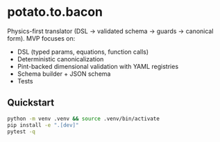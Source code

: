 # potato.to.bacon

Physics-first translator (DSL → validated schema → guards → canonical form). MVP focuses on:
- DSL (typed params, equations, function calls)
- Deterministic canonicalization
- Pint-backed dimensional validation with YAML registries
- Schema builder + JSON schema
- Tests

## Quickstart
```bash
python -m venv .venv && source .venv/bin/activate
pip install -e ".[dev]"
pytest -q
```
